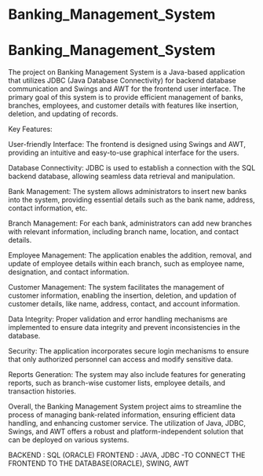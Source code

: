 # Banking_Management_System
# Banking_Management_System

The project on Banking Management System is a Java-based application that utilizes JDBC (Java Database Connectivity) for backend database communication and Swings and AWT for the frontend user interface. The primary goal of this system is to provide efficient management of banks, branches, employees, and customer details with features like insertion, deletion, and updating of records.

Key Features:

User-friendly Interface: The frontend is designed using Swings and AWT, providing an intuitive and easy-to-use graphical interface for the users.

Database Connectivity: JDBC is used to establish a connection with the SQL backend database, allowing seamless data retrieval and manipulation.

Bank Management: The system allows administrators to insert new banks into the system, providing essential details such as the bank name, address, contact information, etc.

Branch Management: For each bank, administrators can add new branches with relevant information, including branch name, location, and contact details.

Employee Management: The application enables the addition, removal, and update of employee details within each branch, such as employee name, designation, and contact information.

Customer Management: The system facilitates the management of customer information, enabling the insertion, deletion, and updation of customer details, like name, address, contact, and account information.

Data Integrity: Proper validation and error handling mechanisms are implemented to ensure data integrity and prevent inconsistencies in the database.

Security: The application incorporates secure login mechanisms to ensure that only authorized personnel can access and modify sensitive data.

Reports Generation: The system may also include features for generating reports, such as branch-wise customer lists, employee details, and transaction histories.

Overall, the Banking Management System project aims to streamline the process of managing bank-related information, ensuring efficient data handling, and enhancing customer service. The utilization of Java, JDBC, Swings, and AWT offers a robust and platform-independent solution that can be deployed on various systems.

BACKEND : SQL (ORACLE)
FRONTEND : JAVA,
           JDBC -TO CONNECT THE FRONTEND TO THE DATABASE(ORACLE),
           SWING,
           AWT
